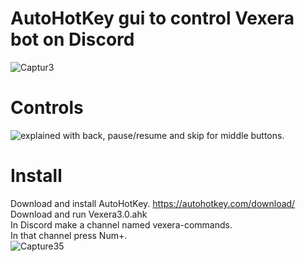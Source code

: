 # AutoHotKey gui to control Vexera bot on Discord

![Captur3](https://user-images.githubusercontent.com/81105398/112681851-8c391f80-8e6f-11eb-8123-70630c81e7e0.PNG)

# Controls 

![explained](https://user-images.githubusercontent.com/81105398/112686534-5ea3a480-8e76-11eb-93a0-df0e6db20e21.PNG)
with back, pause/resume and skip for middle buttons.
# Install
Download and install AutoHotKey. https://autohotkey.com/download/</br>
Download and run Vexera3.0.ahk</br>
In Discord make a channel named vexera-commands.</br>
In that channel press Num+.</br>
![Capture35](https://user-images.githubusercontent.com/81105398/112683516-f5219700-8e71-11eb-933e-0729f299d0fa.PNG)


